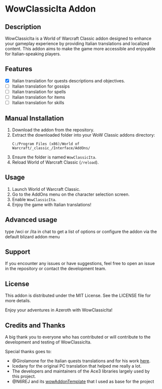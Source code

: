 # WowClassicIta Addon

## Description
WowClassicIta is a World of Warcraft Classic addon designed to enhance your gameplay experience by providing Italian translations and localized content. This addon aims to make the game more accessible and enjoyable for Italian-speaking players.

## Features
- [x] Italian translation for quests descriptions and objectives.
- [ ] Italian translation for gossips
- [ ] Italian translation for spells
- [ ] Italian translation for items
- [ ] Italian translation for skills

## Manual Installation
1. Download the addon from the repository.
2. Extract the downloaded folder into your WoW Classic addons directory:
    ```
    C:/Program Files (x86)/World of Warcraft/_classic_/Interface/AddOns/
    ```
3. Ensure the folder is named `WowClassicIta`.
4. Reload World of Warcraft Classic (`/reload`).

## Usage
1. Launch World of Warcraft Classic.
2. Go to the AddOns menu on the character selection screen.
3. Enable `WowClassicIta`.
4. Enjoy the game with Italian translations!

## Advanced usage
type /wci or /ita in chat to get a list of options or
configure the addon via the default blizard addon menu

## Support
If you encounter any issues or have suggestions, feel free to open an issue in the repository or contact the development team.

## License
This addon is distributed under the MIT License. See the LICENSE file for more details.

Enjoy your adventures in Azeroth with WowClassicIta!

## Credits and Thanks

A big thank you to everyone who has contributed or will contribute to the development and testing of WowClassicIta.

Special thanks goes to:
- @Girolamone for the Italian quests translations and for his work [here](https://github.com/Girolamone/WoWita-quests).
- Icedany for the original PC translation that helped me really a lot.
- The developers and maintainers of the Ace3 libraries largely used by this project.
- @N6REJ and its [wowAddonTemplate](https://github.com/N6REJ/wowAddonTemplate) that I used as base for the project